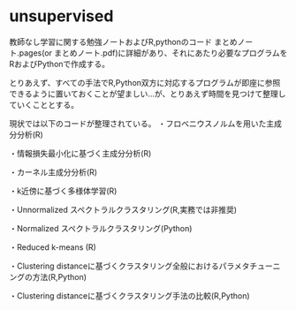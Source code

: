 # unsupervised
教師なし学習に関する勉強ノートおよびR,pythonのコード
まとめノート.pages(or まとめノート.pdf)に詳細があり、それにあたり必要なプログラムをRおよびPythonで作成する。

とりあえず、すべての手法でR,Python双方に対応するプログラムが即座に参照できるように置いておくことが望ましい...が、とりあえず時間を見つけて整理していくこととする。

現状では以下のコードが整理されている。
・フロベニウスノルムを用いた主成分分析(R)

・情報損失最小化に基づく主成分分析(R)

・カーネル主成分分析(R)

・k近傍に基づく多様体学習(R)

・Unnormalized スペクトラルクラスタリング(R,実務では非推奨)

・Normalized スペクトラルクラスタリング(Python)

・Reduced k-means (R)

・Clustering distanceに基づくクラスタリング全般におけるパラメタチューニングの方法(R,Python)

・Clustering distanceに基づくクラスタリング手法の比較(R,Python)

